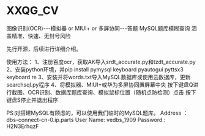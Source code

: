 # XXQG_CV
图像识别(OCR)---模拟器 or MIUI+ or 多屏协同---答题 MySQL题库模糊查询 涵盖精准、快速、无封号风险

先行开源，后续进行详细介绍。

使用方法：
1、注册百度ocr，获取AK导入srdt_accurate.py和tzdt_accurate.py
2、安装python环境，并pip install pymysql keyboard pyautogui pyttsx3 keyboard re
3、安装并将words.txt导入MySQL数据库或使用云数据库，更新searchsql.py程序
4、将模拟器、MIUI+或华为多屏协同置屏幕中央
按下键盘Q进行截图、OCR识别、数据库题库查询、模拟鼠标位置（随机点防检测）点击
按下键盘S停止并退出程序 

PS:对搭建MySQL有顾虑的，可以使用我们临时的MySQL题库。
Address  ：dbs-connect-cn-0.ip.parts
User Name: vedbs_1909
Password : H2N3ErhqzF
